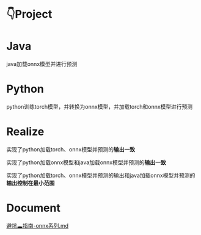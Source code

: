 # 👇Project

# Java
java加载onnx模型并进行预测

# Python
python训练torch模型，并转换为onnx模型，并加载torch和onnx模型进行预测

# Realize
实现了python加载torch、onnx模型并预测的**输出一致**

实现了python加载onnx模型和java加载onnx模型并预测的**输出一致**

实现了python加载torch、onnx模型并预测的输出和java加载onnx模型并预测的**输出控制在最小范围**

# Document
[避坑🕳指南-onnx系列.md](https://gitee.com/jhcyun/py-onnx-java-demo/blob/master/python/%E8%B8%A9%E5%9D%91%E6%8C%87%E5%8D%97-onnx%E7%B3%BB%E5%88%97.md)